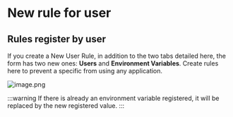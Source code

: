# New rule for user

## Rules register by user

If you create a New User Rule, in addition to the two tabs detailed here, the form has two new ones: **Users** and **Environment Variables**. Create rules here to prevent a specific from using any application.

![image.png](https://cdn.document360.io/5a1d58df-64ce-42a2-8b23-688477d32f33/Images/Documentation/image-FB0UGD9D.png)

:::warning
If there is already an environment variable registered, it will be replaced by the new registered value.
:::